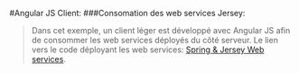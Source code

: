 #Angular JS Client:
###Consomation des web services Jersey:

> Dans cet exemple, un client léger est développé avec Angular JS afin de consommer les web services
> déployés du côté serveur. Le lien vers le code déployant les web services:
> [Spring & Jersey Web services].
	






















[Spring & Jersey web services]:https://github.com/KourdacheHoussam/RestBookmarkManager/tree/master/RestBookmarkManager

